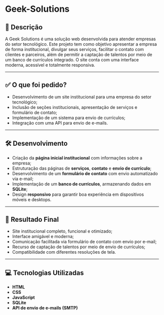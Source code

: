 # Geek-Solutions

## 📌 Descrição

A Geek Solutions é uma solução web desenvolvida para atender empresas do setor tecnológico. Este projeto tem como objetivo apresentar a empresa de forma institucional, divulgar seus serviços, facilitar o contato com clientes e parceiros, além de permitir a captação de talentos por meio de um banco de currículos integrado. O site conta com uma interface moderna, acessível e totalmente responsiva.

---

## ✅ O que foi pedido?

- Desenvolvimento de um site institucional para uma empresa do setor tecnológico;
- Inclusão de seções institucionais, apresentação de serviços e formulário de contato;
- Implementação de um sistema para envio de currículos;
- Integração com uma API para envio de e-mails.

---

## 🛠️ Desenvolvimento

- Criação da **página inicial institucional** com informações sobre a empresa;
- Estruturação das páginas de **serviços**, **contato** e **envio de currículo**;
- Desenvolvimento de um **formulário de contato** com envio automatizado via e-mail;
- Implementação de um **banco de currículos**, armazenando dados em **SQLite**;
- Design **responsivo** para garantir boa experiência em dispositivos móveis e desktops.

---

## 🚀 Resultado Final

- Site institucional completo, funcional e otimizado;
- Interface amigável e moderna;
- Comunicação facilitada via formulário de contato com envio por e-mail;
- Recurso de captação de talentos por meio de envio de currículos;
- Compatibilidade com diferentes resoluções de tela.

---

## 💻 Tecnologias Utilizadas

- **HTML**
- **CSS**
- **JavaScript**
- **SQLite**
- **API de envio de e-mails (SMTP)**

